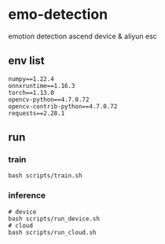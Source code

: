 # emo-detection
emotion detection ascend device &amp; aliyun esc

## env list

```
numpy==1.22.4
onnxruntime==1.16.3
torch==1.13.0
opencv-python==4.7.0.72
opencv-contrib-python==4.7.0.72
requests==2.28.1
```

## run

### train
```
bash scripts/train.sh
```
### inference
```
# device
bash scripts/run_device.sh
# cloud
bash scripts/run_cloud.sh
```

